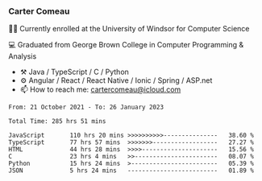 ### Carter Comeau

🙋‍♂️ Currently enrolled at the University of Windsor for Computer Science

💻 Graduated from George Brown College in Computer Programming & Analysis

- ⚒️ Java / TypeScript / C / Python
- ⚙️ Angular / React / React Native / Ionic / Spring / ASP.net
- 📫 How to reach me: cartercomeau@icloud.com

<!--START_SECTION:waka-->

```text
From: 21 October 2021 - To: 26 January 2023

Total Time: 285 hrs 51 mins

JavaScript       110 hrs 20 mins >>>>>>>>>>---------------   38.60 %
TypeScript       77 hrs 57 mins  >>>>>>>------------------   27.27 %
HTML             44 hrs 28 mins  >>>>---------------------   15.56 %
C                23 hrs 4 mins   >>-----------------------   08.07 %
Python           15 hrs 24 mins  >------------------------   05.39 %
JSON             5 hrs 24 mins   -------------------------   01.89 %
```

<!--END_SECTION:waka-->
